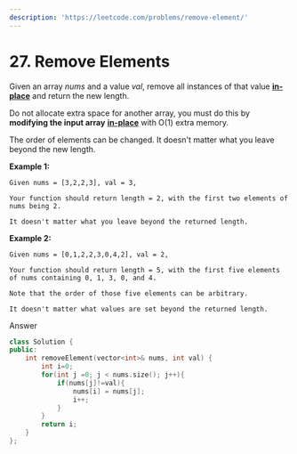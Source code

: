 ```yaml
---
description: 'https://leetcode.com/problems/remove-element/'
---
```


# 27. Remove Elements



Given an array _nums_ and a value _val_, remove all instances of that value [**in-place**](https://en.wikipedia.org/wiki/In-place_algorithm) and return the new length.

Do not allocate extra space for another array, you must do this by **modifying the input array** [**in-place**](https://en.wikipedia.org/wiki/In-place_algorithm) with O\(1\) extra memory.

The order of elements can be changed. It doesn't matter what you leave beyond the new length.

**Example 1:**

```text
Given nums = [3,2,2,3], val = 3,

Your function should return length = 2, with the first two elements of nums being 2.

It doesn't matter what you leave beyond the returned length.
```

**Example 2:**

```text
Given nums = [0,1,2,2,3,0,4,2], val = 2,

Your function should return length = 5, with the first five elements of nums containing 0, 1, 3, 0, and 4.

Note that the order of those five elements can be arbitrary.

It doesn't matter what values are set beyond the returned length.
```



Answer

```cpp
class Solution {
public:
    int removeElement(vector<int>& nums, int val) {
        int i=0;
        for(int j =0; j < nums.size(); j++){
            if(nums[j]!=val){
                nums[i] = nums[j];
                i++;
            }
        }
        return i;
    }
};
```

